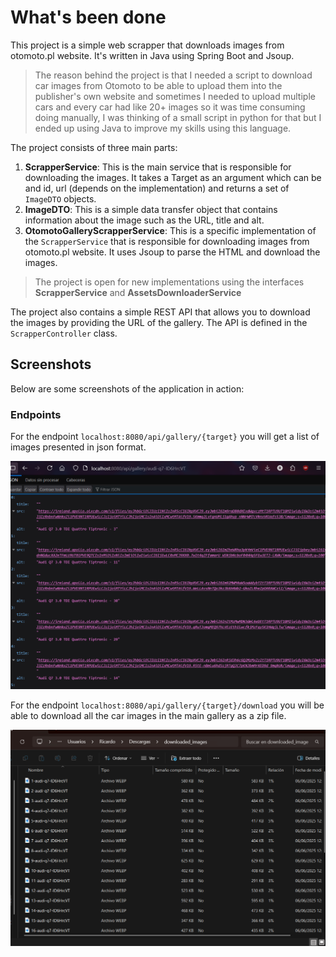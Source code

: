 # What's been done

This project is a simple web scrapper that downloads images from otomoto.pl website. It's written in Java using Spring Boot and Jsoup.

> The reason behind the project is that I needed a script to download car images from Otomoto to be able to upload them into the publisher's own website and sometimes I needed to upload multiple cars and every car had like 20+ images so it was time consuming doing manually, I was thinking of a small script in python for that but I ended up using Java to improve my skills using this language.

The project consists of three main parts:

1. **ScrapperService**: This is the main service that is responsible for downloading the images. It takes a Target as an argument which can be and id, url (depends on the implementation) and returns a set of `ImageDTO` objects.
2. **ImageDTO**: This is a simple data transfer object that contains information about the image such as the URL, title and alt.
3. **OtomotoGalleryScrapperService**: This is a specific implementation of the `ScrapperService` that is responsible for downloading images from otomoto.pl website. It uses Jsoup to parse the HTML and download the images.

> The project is open for new implementations using the interfaces **ScrapperService** and **AssetsDownloaderService**

The project also contains a simple REST API that allows you to download the images by providing the URL of the gallery. The API is defined in the `ScrapperController` class.

## Screenshots

Below are some screenshots of the application in action:

### Endpoints

For the endpoint `localhost:8080/api/gallery/{target}` you will get a list of images presented in json format.

![API Screenshot](/github/assets/screenshot_api.png)

For the endpoint `localhost:8080/api/gallery/{target}/download` you will be able to download all the car images in the main gallery as a zip file.

![Download endpoint](/github/assets/screenshot_zip_file.png)
